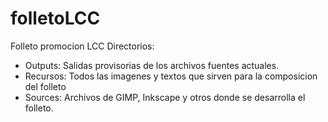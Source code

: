 folletoLCC
==========

Folleto promocion LCC
Directorios:
 
- Outputs: Salidas provisorias de los archivos fuentes actuales.
- Recursos: Todos las imagenes y textos que sirven para la composicion del folleto
- Sources: Archivos de GIMP, Inkscape y otros donde se desarrolla el folleto.
